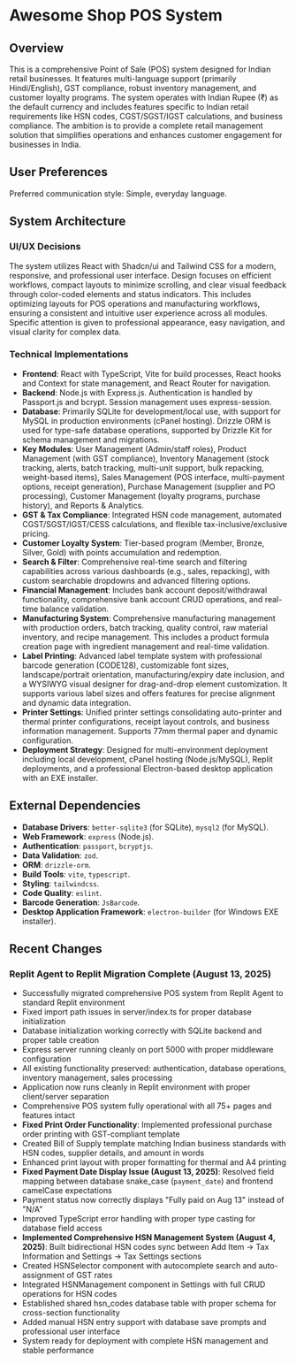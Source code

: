 # Awesome Shop POS System

## Overview

This is a comprehensive Point of Sale (POS) system designed for Indian retail businesses. It features multi-language support (primarily Hindi/English), GST compliance, robust inventory management, and customer loyalty programs. The system operates with Indian Rupee (₹) as the default currency and includes features specific to Indian retail requirements like HSN codes, CGST/SGST/IGST calculations, and business compliance. The ambition is to provide a complete retail management solution that simplifies operations and enhances customer engagement for businesses in India.

## User Preferences

Preferred communication style: Simple, everyday language.

## System Architecture

### UI/UX Decisions
The system utilizes React with Shadcn/ui and Tailwind CSS for a modern, responsive, and professional user interface. Design focuses on efficient workflows, compact layouts to minimize scrolling, and clear visual feedback through color-coded elements and status indicators. This includes optimizing layouts for POS operations and manufacturing workflows, ensuring a consistent and intuitive user experience across all modules. Specific attention is given to professional appearance, easy navigation, and visual clarity for complex data.

### Technical Implementations
- **Frontend**: React with TypeScript, Vite for build processes, React hooks and Context for state management, and React Router for navigation.
- **Backend**: Node.js with Express.js. Authentication is handled by Passport.js and bcrypt. Session management uses express-session.
- **Database**: Primarily SQLite for development/local use, with support for MySQL in production environments (cPanel hosting). Drizzle ORM is used for type-safe database operations, supported by Drizzle Kit for schema management and migrations.
- **Key Modules**: User Management (Admin/staff roles), Product Management (with GST compliance), Inventory Management (stock tracking, alerts, batch tracking, multi-unit support, bulk repacking, weight-based items), Sales Management (POS interface, multi-payment options, receipt generation), Purchase Management (supplier and PO processing), Customer Management (loyalty programs, purchase history), and Reports & Analytics.
- **GST & Tax Compliance**: Integrated HSN code management, automated CGST/SGST/IGST/CESS calculations, and flexible tax-inclusive/exclusive pricing.
- **Customer Loyalty System**: Tier-based program (Member, Bronze, Silver, Gold) with points accumulation and redemption.
- **Search & Filter**: Comprehensive real-time search and filtering capabilities across various dashboards (e.g., sales, repacking), with custom searchable dropdowns and advanced filtering options.
- **Financial Management**: Includes bank account deposit/withdrawal functionality, comprehensive bank account CRUD operations, and real-time balance validation.
- **Manufacturing System**: Comprehensive manufacturing management with production orders, batch tracking, quality control, raw material inventory, and recipe management. This includes a product formula creation page with ingredient management and real-time validation.
- **Label Printing**: Advanced label template system with professional barcode generation (CODE128), customizable font sizes, landscape/portrait orientation, manufacturing/expiry date inclusion, and a WYSIWYG visual designer for drag-and-drop element customization. It supports various label sizes and offers features for precise alignment and dynamic data integration.
- **Printer Settings**: Unified printer settings consolidating auto-printer and thermal printer configurations, receipt layout controls, and business information management. Supports 77mm thermal paper and dynamic configuration.
- **Deployment Strategy**: Designed for multi-environment deployment including local development, cPanel hosting (Node.js/MySQL), Replit deployments, and a professional Electron-based desktop application with an EXE installer.

## External Dependencies

- **Database Drivers**: `better-sqlite3` (for SQLite), `mysql2` (for MySQL).
- **Web Framework**: `express` (Node.js).
- **Authentication**: `passport`, `bcryptjs`.
- **Data Validation**: `zod`.
- **ORM**: `drizzle-orm`.
- **Build Tools**: `vite`, `typescript`.
- **Styling**: `tailwindcss`.
- **Code Quality**: `eslint`.
- **Barcode Generation**: `JsBarcode`.
- **Desktop Application Framework**: `electron-builder` (for Windows EXE installer).

## Recent Changes

### Replit Agent to Replit Migration Complete (August 13, 2025)
- Successfully migrated comprehensive POS system from Replit Agent to standard Replit environment
- Fixed import path issues in server/index.ts for proper database initialization
- Database initialization working correctly with SQLite backend and proper table creation
- Express server running cleanly on port 5000 with proper middleware configuration
- All existing functionality preserved: authentication, database operations, inventory management, sales processing
- Application now runs cleanly in Replit environment with proper client/server separation
- Comprehensive POS system fully operational with all 75+ pages and features intact
- **Fixed Print Order Functionality**: Implemented professional purchase order printing with GST-compliant template
- Created Bill of Supply template matching Indian business standards with HSN codes, supplier details, and amount in words
- Enhanced print layout with proper formatting for thermal and A4 printing
- **Fixed Payment Date Display Issue (August 13, 2025)**: Resolved field mapping between database snake_case (`payment_date`) and frontend camelCase expectations
- Payment status now correctly displays "Fully paid on Aug 13" instead of "N/A"
- Improved TypeScript error handling with proper type casting for database field access
- **Implemented Comprehensive HSN Management System (August 4, 2025)**: Built bidirectional HSN codes sync between Add Item → Tax Information and Settings → Tax Settings sections
- Created HSNSelector component with autocomplete search and auto-assignment of GST rates
- Integrated HSNManagement component in Settings with full CRUD operations for HSN codes
- Established shared hsn_codes database table with proper schema for cross-section functionality
- Added manual HSN entry support with database save prompts and professional user interface
- System ready for deployment with complete HSN management and stable performance